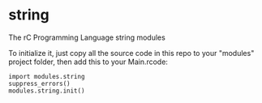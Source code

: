 # string
The rC Programming Language string modules 

To initialize it, just copy all the source code in this repo to your "modules" project folder, then add this to your Main.rcode:

```
import modules.string
suppress_errors()
modules.string.init()

```
